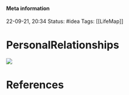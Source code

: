 #### Meta information
22-09-21, 20:34
Status: #idea
Tags: [[LifeMap]]





# PersonalRelationships

![](http://127.0.0.1:51854/tmpv7_m37oc.png)





# References
